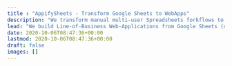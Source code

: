 ```yaml
---
title : "AppifySheets - Transform Google Sheets to WebApps" 
description: "We transform manual multi-user Spreadsheets forkflows to automated Web-Applications in a month"
lead: "We build Line-of-Business Web-Applications from Google Sheets (or Excel) for 1-10 million companies in record time.  "
date: 2020-10-06T08:47:36+00:00
lastmod: 2020-10-06T08:47:36+00:00
draft: false
images: []
---
```

